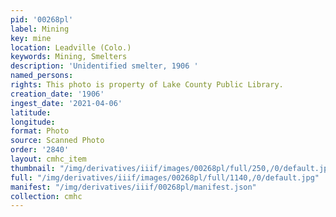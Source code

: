```yaml
---
pid: '00268pl'
label: Mining
key: mine
location: Leadville (Colo.)
keywords: Mining, Smelters
description: 'Unidentified smelter, 1906 '
named_persons: 
rights: This photo is property of Lake County Public Library.
creation_date: '1906'
ingest_date: '2021-04-06'
latitude: 
longitude: 
format: Photo
source: Scanned Photo
order: '2840'
layout: cmhc_item
thumbnail: "/img/derivatives/iiif/images/00268pl/full/250,/0/default.jpg"
full: "/img/derivatives/iiif/images/00268pl/full/1140,/0/default.jpg"
manifest: "/img/derivatives/iiif/00268pl/manifest.json"
collection: cmhc
---
```

